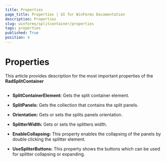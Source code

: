 ```yaml
---
title: Properties
page_title: Properties | UI for WinForms Documentation
description: Properties
slug: winforms/splitcontainer/properties
tags: properties
published: True
position: 4
---
```


# Properties

This article provides description for the most important properties of the __RadSplitContainer__

## 

* __SplitContainerElement:__ Gets the split container element.
            

* __SplitPanels:__ Gets the collection that contains the split panels.
            

* __Orientation:__ Gets or sets the splits panels orientation.
            

* __SplitterWidth:__ Gets or sets the splitters width.
            

* __EnableCollapsing:__ This property enables the collapsing of the panels by double clicking the splitter element.
            

* __UseSpliterButtons:__ This property shows the buttons which can be used for splitter collapsing or expanding.
            
